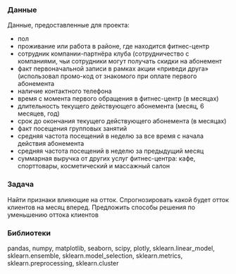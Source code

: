 




### Данные
Данные, предоставленные для проекта:
- пол
- проживание или работа в районе, где находится фитнес-центр
- сотрудник компании-партнёра клуба (сотрудничество с компаниями, чьи сотрудники могут получать скидки на абонемент
- факт первоначальной записи в рамках акции «приведи друга» (использовал промо-код от знакомого при оплате первого абонемента
- наличие контактного телефона
- время с момента первого обращения в фитнес-центр (в месяцах)
- длительность текущего действующего абонемента (месяц, 6 месяцев, год)
- срок до окончания текущего действующего абонемента (в месяцах)
- факт посещения групповых занятий
- средняя частота посещений в неделю за все время с начала действия абонемента
- средняя частота посещений в неделю за предыдущий месяц
- суммарная выручка от других услуг фитнес-центра: кафе, спорттовары, косметический и массажный салон


### Задача
Найти признаки влияющие на отток. Спрогнозировать какой будет отток клиентов на месяц вперед. Предложить способы решения по уменьшению оттока клиентов
### Библиотеки
pandas, numpy, matplotlib, seaborn, scipy, plotly, sklearn.linear_model, sklearn.ensemble, sklearn.model_selection, sklearn.metrics, sklearn.preprocessing, sklearn.cluster

